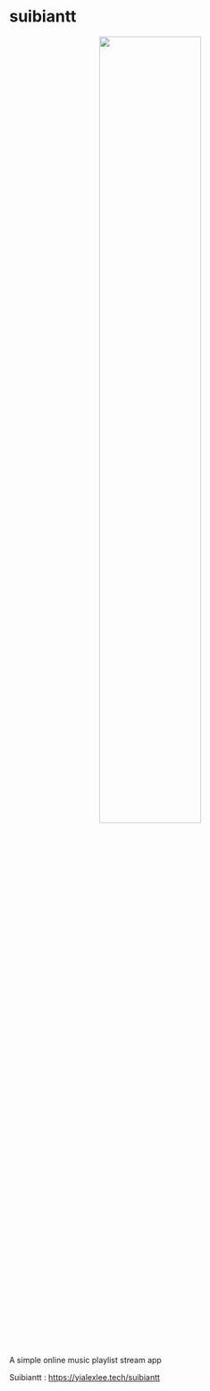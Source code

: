 # suibiantt
<p align="center"><img src="https://github.com/yialexlee/suibiantt/blob/main/example.png" width="60%" height="60%"></p>


A simple online music playlist stream app

Suibiantt : https://yialexlee.tech/suibiantt
